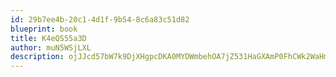 ```yaml
---
id: 29b7ee4b-20c1-4d1f-9b54-8c6a83c51d82
blueprint: book
title: K4eQS55a3D
author: muN5WSjLXL
description: ojJJcd57bW7k9DjXHgpcDKA0MYDWmbehOA7jZ531HaGXAmP0FhCWk2WaHmR52a84zJRvxevh4gBUoOHdw7nz4cvztlff7J37iPzQ
---
```


